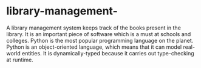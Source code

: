 # library-management-
A library management system keeps track of the books present in the library. It is an important piece of software which is a must at schools and colleges.  Python is the most popular programming language on the planet. Python is an object-oriented language, which means that it can model real-world entities. It is dynamically-typed because it carries out type-checking at runtime.
